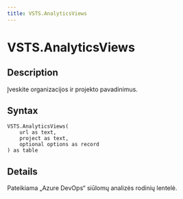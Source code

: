 ```yaml
---
title: VSTS.AnalyticsViews
---
```


# VSTS.AnalyticsViews


## Description

Įveskite organizacijos ir projekto pavadinimus.


## Syntax

```powerquery
VSTS.AnalyticsViews(
    url as text,
    project as text,
    optional options as record
) as table
```


## Details

Pateikiama „Azure DevOps“ siūlomų analizės rodinių lentelė.


